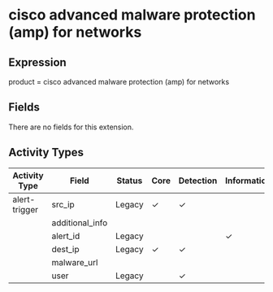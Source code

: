 cisco advanced malware protection (amp) for networks
====================================================

Expression
----------

product = cisco advanced malware protection (amp) for networks

Fields
------

There are no fields for this extension.

Activity Types
--------------

| Activity Type | Field           | Status | Core     | Detection | Informational |
| ------------- | --------------- | ------ | -------- | --------- | ------------- |
| alert-trigger | src_ip          | Legacy | &#10003; | &#10003;  |               |
|               | additional_info |        |          |           |               |
|               | alert_id        | Legacy |          |           | &#10003;      |
|               | dest_ip         | Legacy | &#10003; | &#10003;  |               |
|               | malware_url     |        |          |           |               |
|               | user            | Legacy |          | &#10003;  |               |

